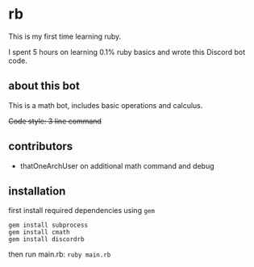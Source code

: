 # rb

<p> This is my first time learning ruby. </p>
<p> I spent 5 hours on learning 0.1% ruby basics and wrote this Discord bot code. </p>

## about this bot

<p> This is a math bot, includes basic operations and calculus. </p>

~~Code style: 3 line command~~

## contributors

+ thatOneArchUser on additional math command and debug


## installation
first install required dependencies using `gem`
```
gem install subprocess
gem install cmath
gem install discordrb
```

then run main.rb: `ruby main.rb`
